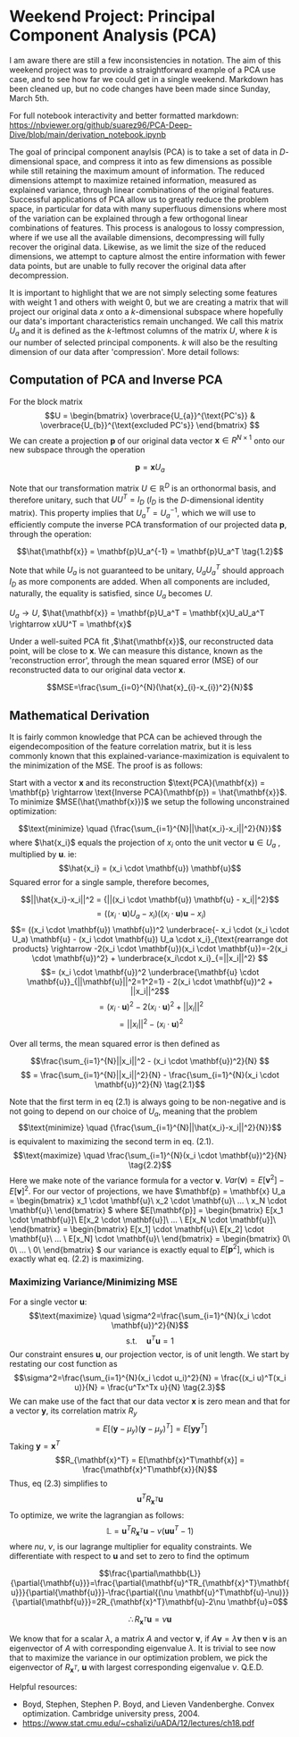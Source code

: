 # Weekend Project: Principal Component Analysis (PCA)

I am aware there are still a few inconsistencies in notation. The aim of this weekend project was to provide a straightforward example of a PCA use case, and to see how far we could get in a single weekend. Markdown has been cleaned up, but no code changes have been made since Sunday, March 5th.

For full notebook interactivity and better formatted markdown: https://nbviewer.org/github/suarez96/PCA-Deep-Dive/blob/main/derivation_notebook.ipynb

The goal of principal component anaylsis (PCA) is to take a set of data in $D$-dimensional space, and compress it into as few dimensions as possible while still retaining the maximum amount of information. The reduced dimensions attempt to maximize retained information, measured as explained variance, through linear combinations of the original features. Successful applications of PCA allow us to greatly reduce the problem space, in particular for data with many superfluous dimensions where most of the variation can be explained through a few orthogonal linear combinations of features. This process is analogous to lossy compression, where if we use all the available dimensions, decompressing will fully recover the original data. Likewise, as we limit the size of the reduced dimensions, we attempt to capture almost the entire information with fewer data points, but are unable to fully recover the original data after decompression. 

It is important to highlight that we are not simply selecting some features with weight 1 and others with weight 0, but we are creating a matrix that will project our original data $x$ onto a $k$-dimensional subspace where hopefully our data's important characteristics remain unchanged. We call this matrix $U_a$ and it is defined as the $k$-leftmost columns of the matrix $U$, where $k$ is our number of selected principal components. $k$ will also be the resulting dimension of our data after 'compression'. More detail follows:

## Computation of PCA and Inverse PCA

For the block matrix
$$U = \begin{bmatrix}
\overbrace{U_{a}}^{\text{PC's}} & \overbrace{U_{b}}^{\text{excluded PC's}}
\end{bmatrix}
$$
We can create a projection $\mathbf{p}$ of our original data vector $\mathbf{x} \in R^{N \times 1}$ onto our new subspace through the operation

$$ \mathbf{p}=\mathbf{x}U_a \tag{1.1}$$

Note that our transformation matrix $U \in \mathbb{R}^D$ is an orthonormal basis, and therefore unitary, such that $UU^T=I_D$ ($I_D$ is the $D$-dimensional identity matrix). This property implies that $U_a^T = U_a^{-1}$, which we will use to efficiently compute the inverse PCA transformation of our projected data $\mathbf{p}$, through the operation:

$$\hat{\mathbf{x}} = \mathbf{p}U_a^{-1} = \mathbf{p}U_a^T \tag{1.2}$$ 

Note that while $U_a$ is not guaranteed to be unitary, $U_aU_a^T$ should approach $I_D$ as more components are added. When all components are included, naturally, the equality is satisfied, since $U_a$ becomes $U$. 

$U_a\rightarrow U$, $\hat{\mathbf{x}} = \mathbf{p}U_a^T = \mathbf{x}U_aU_a^T \rightarrow xUU^T = \mathbf{x}$

Under a well-suited PCA fit ,$\hat{\mathbf{x}}$, our reconstructed data point, will be close to $\mathbf{x}$. We can measure this distance, known as the 'reconstruction error', through the mean squared error (MSE) of our reconstructed data to our original data vector $\mathbf{x}$.

$$MSE=\frac{\sum_{i=0}^{N}(\hat{x}_{i}-x_{i})^2}{N}$$


## Mathematical Derivation
It is fairly common knowledge that PCA can be achieved through the eigendecomposition of the feature correlation matrix, but it is less commonly known that this explained-variance-maximization is equivalent to the minimization of the MSE. The proof is as follows:

Start with a vector $\mathbf{x}$ and its reconstruction $\text{PCA}(\mathbf{x}) = \mathbf{p} \rightarrow \text{Inverse PCA}(\mathbf{p}) = \hat{\mathbf{x}}$. To minimize $MSE(\hat{\mathbf{x}})$ we setup the following unconstrained optimization:

$$\text{minimize} \quad {\frac{\sum_{i=1}^{N}||\hat{x_i}-x_i||^2}{N}}$$
where $\hat{x_i}$ equals the projection of $x_i$ onto the unit vector $\mathbf{u} \in U_a$ , multiplied by $\mathbf{u}$. ie:
$$\hat{x_i} = (x_i \cdot \mathbf{u}) \mathbf{u}$$
Squared error for a single sample, therefore becomes,

$$||\hat{x_i}-x_i||^2 = {||(x_i \cdot \mathbf{u}) \mathbf{u} - x_i||^2}$$
$$= ((x_i \cdot \mathbf{u}) U_a - x_i)((x_i \cdot \mathbf{u}) \mathbf{u} - x_i) $$
$$= ((x_i \cdot \mathbf{u}) \mathbf{u})^2 \underbrace{- x_i \cdot (x_i \cdot U_a) \mathbf{u} - (x_i \cdot \mathbf{u}) U_a \cdot x_i}_{\text{rearrange dot products} \rightarrow -2(x_i \cdot \mathbf{u})(x_i \cdot \mathbf{u})=-2(x_i \cdot \mathbf{u})^2}  + \underbrace{x_i\cdot x_i}_{=||x_i||^2} $$
$$= (x_i \cdot \mathbf{u})^2 \underbrace{\mathbf{u} \cdot \mathbf{u}}_{||\mathbf{u}||^2=1^2=1} - 2(x_i \cdot \mathbf{u})^2 + ||x_i||^2$$
$$= (x_i \cdot \mathbf{u})^2 - 2(x_i \cdot \mathbf{u})^2 + ||x_i||^2$$
$$= ||x_i||^2 - (x_i \cdot \mathbf{u})^2$$

Over all terms, the mean squared error is then defined as

$$\frac{\sum_{i=1}^{N}||x_i||^2 - (x_i \cdot \mathbf{u})^2}{N} $$
$$ = \frac{\sum_{i=1}^{N}||x_i||^2}{N} - \frac{\sum_{i=1}^{N}(x_i \cdot \mathbf{u})^2}{N} \tag{2.1}$$

Note that the first term in eq $(2.1)$ is always going to be non-negative and is not going to depend on our choice of $U_a$, meaning that the problem 
$$\text{minimize} \quad {\frac{\sum_{i=1}^{N}||\hat{x_i}-x_i||^2}{N}}$$
is equivalent to maximizing the second term in eq. $(2.1)$.
$$\text{maximize} \quad \frac{\sum_{i=1}^{N}(x_i \cdot \mathbf{u})^2}{N} \tag{2.2}$$
Here we make note of the variance formula for a vector $\mathbf{v}$. $Var(\mathbf{v})=E[\mathbf{v}^2]-E[\mathbf{v}]^2$. For our vector of projections, we have
$\mathbf{p} = \mathbf{x} U_a = \begin{bmatrix} 
x_1 \cdot \mathbf{u}\\
x_2 \cdot \mathbf{u}\\
... \\
x_N \cdot \mathbf{u}\\
\end{bmatrix} $ where
$E[\mathbf{p}] = \begin{bmatrix} 
E[x_1 \cdot \mathbf{u}]\\
E[x_2 \cdot \mathbf{u}]\\
... \\
E[x_N \cdot \mathbf{u}]\\
\end{bmatrix}  = \begin{bmatrix} 
E[x_1] \cdot \mathbf{u}\\
E[x_2] \cdot \mathbf{u}\\
... \\
E[x_N] \cdot \mathbf{u}\\
\end{bmatrix} = \begin{bmatrix} 
0\\
0\\
... \\
0\\
\end{bmatrix} $
our variance is exactly equal to $E[\mathbf{p}^2]$, which is exactly what eq. $(2.2)$ is maximizing.

### Maximizing Variance/Minimizing MSE
For a single vector $\mathbf{u}$:
$$\text{maximize} \quad \sigma^2=\frac{\sum_{i=1}^{N}(x_i \cdot \mathbf{u})^2}{N}$$
$$\textrm{s.t.} \quad \mathbf{u}^T\mathbf{u}=1$$
Our constraint ensures $\mathbf{u}$, our projection vector, is of unit length.
We start by restating our cost function as $$\sigma^2=\frac{\sum_{i=1}^{N}(x_i \cdot u_i)^2}{N} = \frac{(x_i u)^T(x_i u)}{N} = \frac{u^Tx^Tx u}{N} \tag{2.3}$$
We can make use of the fact that our data vector $\mathbf{x}$ is zero mean and that for a vector $\mathbf{y}$, its correlation matrix $R_y$ $$ = E[(\mathbf{y}-\mu_y)(\mathbf{y}-\mu_y)^T] = E[\mathbf{y}\mathbf{y}^T]$$
Taking $\mathbf{y}=\mathbf{x}^T$ 
$$R_{\mathbf{x}^T} = E[\mathbf{x}^T\mathbf{x}] = \frac{\mathbf{x}^T\mathbf{x}}{N}$$Thus, eq $(2.3)$ simplifies to
$$\mathbf{u}^TR_{\mathbf{x}^T}\mathbf{u}$$
To optimize, we write the lagrangian as follows:
$$\mathbb{L} = \mathbf{u}^TR_{\mathbf{x}^T}\mathbf{u}  - \nu(\mathbf{u}\mathbf{u}^T-1)$$
where <em>nu</em>, $\nu$, is our lagrange multiplier for equality constraints. We differentiate with respect to $\mathbf{u}$ and set to zero to find the optimum

$$\frac{\partial\mathbb{L}}{\partial{\mathbf{u}}}=\frac{\partial{\mathbf{u}^TR_{\mathbf{x}^T}\mathbf{u}}}{\partial{\mathbf{u}}}-\frac{\partial{(\nu \mathbf{u}^T\mathbf{u}-\nu)}}{\partial{\mathbf{u}}}=2R_{\mathbf{x}^T}\mathbf{u}-2\nu \mathbf{u}=0$$

$$\therefore R_{\mathbf{x}^T}\mathbf{u}=\nu \mathbf{u}$$

We know that for a scalar $\lambda$, a matrix $A$ and vector $\mathbf{v}$, if $A\mathbf{v}=\lambda \mathbf{v}$ then $\mathbf{v}$ is an eigenvector of $A$ with corresponding eigenvalue $\lambda$. It is trivial to see now that to maximize the variance in our optimization problem, we pick the eigenvector of $R_{\mathbf{x}^T}$, $\mathbf{u}$ with largest corresponding eigenvalue $\nu$. Q.E.D.

Helpful resources: 
- Boyd, Stephen, Stephen P. Boyd, and Lieven Vandenberghe. Convex optimization. Cambridge university press, 2004.
- https://www.stat.cmu.edu/~cshalizi/uADA/12/lectures/ch18.pdf